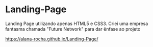 # Landing-Page
 Landing Page utilizando apenas HTML5 e CSS3. Criei uma empresa fantasma chamada "Future Network" para dar ênfase ao projeto

https://alana-rocha.github.io/Landing-Page/
